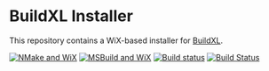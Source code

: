 # BuildXL Installer

This repository contains a WiX-based installer for [BuildXL](https://github.com/microsoft/BuildXL).

[![NMake and WiX](https://github.com/LumitoLuma/BuildXLSetup/workflows/NMake%20and%20WiX/badge.svg)](https://github.com/LumitoLuma/BuildXLSetup/actions?query=workflow%3A%22NMake+and+WiX%22) [![MSBuild and WiX](https://github.com/LumitoLuma/BuildXLSetup/workflows/MSBuild%20and%20WiX/badge.svg)](https://github.com/LumitoLuma/BuildXLSetup/actions?query=workflow%3A"MSBuild+and+WiX") [![Build status](https://ci.appveyor.com/api/projects/status/rjved60lof4p0sb9?svg=true)](https://ci.appveyor.com/project/LumitoLuma/BuildXLSetup) [![Build Status](https://dev.azure.com/LumitoLuma/GitHub/_apis/build/status/LumitoLuma.BuildXLSetup?branchName=master)](https://dev.azure.com/LumitoLuma/GitHub/_build/latest?definitionId=10&branchName=master)

